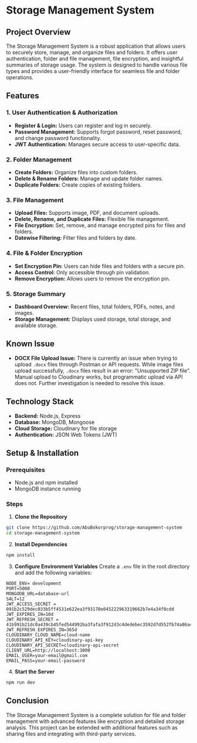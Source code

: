 # Storage Management System

## Project Overview

The Storage Management System is a robust application that allows users to securely store, manage, and organize files and folders. It offers user authentication, folder and file management, file encryption, and insightful summaries of storage usage. The system is designed to handle various file types and provides a user-friendly interface for seamless file and folder operations.

## Features

### 1. User Authentication & Authorization

- **Register & Login:** Users can register and log in securely.
- **Password Management:** Supports forgot password, reset password, and change password functionality.
- **JWT Authentication:** Manages secure access to user-specific data.

### 2. Folder Management

- **Create Folders:** Organize files into custom folders.
- **Delete & Rename Folders:** Manage and update folder names.
- **Duplicate Folders:** Create copies of existing folders.

### 3. File Management

- **Upload Files:** Supports image, PDF, and document uploads.
- **Delete, Rename, and Duplicate Files:** Flexible file management.
- **File Encryption:** Set, remove, and manage encrypted pins for files and folders.
- **Datewise Filtering:** Filter files and folders by date.

### 4. File & Folder Encryption

- **Set Encryption Pin:** Users can hide files and folders with a secure pin.
- **Access Control:** Only accessible through pin validation.
- **Remove Encryption:** Allows users to remove the encryption pin.

### 5. Storage Summary

- **Dashboard Overview:** Recent files, total folders, PDFs, notes, and images.
- **Storage Management:** Displays used storage, total storage, and available storage.

## Known Issue

- **DOCX File Upload Issue:** There is currently an issue when trying to upload `.docx` files through Postman or API requests. While image files upload successfully, `.docx` files result in an error: "Unsupported ZIP file". Manual upload to Cloudinary works, but programmatic upload via API does not. Further investigation is needed to resolve this issue.

## Technology Stack

- **Backend:** Node.js, Express
- **Database:** MongoDB, Mongoose
- **Cloud Storage:** Cloudinary for file storage
- **Authentication:** JSON Web Tokens (JWT)

## Setup & Installation

### Prerequisites

- Node.js and npm installed
- MongoDB instance running

### Steps

1. **Clone the Repository**

```sh
git clone https://github.com/AbuBokorprog/storage-management-system
cd storage-management-system
```

2. **Install Dependencies**

```sh
npm install
```

3. **Configure Environment Variables**
   Create a `.env` file in the root directory and add the following variables:

```plaintext
NODE_ENV= development
PORT=5000
MONGODB_URL=database-url
SALT=12
JWT_ACCESS_SECRET = 091b2c529dec033b5ff4531e622ea3f93170e045222963319662b7e4a34f0cdd
JWT_EXPIRES_IN=10d
JWT_REFRESH_SECRET = 41b991b21dc0a439cb45fed544992ba3fafa3f912d3c4dedebec3592d7d552fb74a86a4d69ea560bcf7bf988d173ddecaffa9815dd5a6661bcacd58c0cdb2dc5
JWT_REFRESH_EXPIRES_IN=365d
CLOUDINARY_CLOUD_NAME=cloud-name
CLOUDINARY_API_KEY=cloudinary-api-key
CLOUDINARY_API_SECRET=cloudinary-api-secret
CLIENT_URL=http://localhost:3000
EMAIL_USER=your-email@gmail.com
EMAIL_PASS=your-email-password
```

4. **Start the Server**

```sh
npm run dev
```

## Conclusion

The Storage Management System is a complete solution for file and folder management with advanced features like encryption and detailed storage analysis. This project can be extended with additional features such as sharing files and integrating with third-party services.
